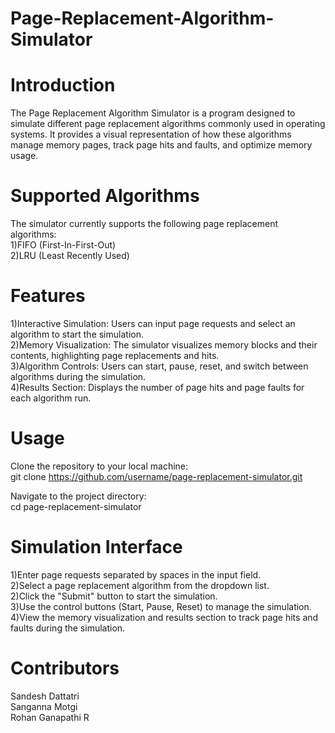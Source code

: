 # Page-Replacement-Algorithm-Simulator

# Introduction
The Page Replacement Algorithm Simulator is a program designed to simulate different page replacement algorithms commonly used in operating systems. It provides a visual representation of how these algorithms manage memory pages, track page hits and faults, and optimize memory usage.

# Supported Algorithms
The simulator currently supports the following page replacement algorithms:<br />
1)FIFO (First-In-First-Out)<br />
2)LRU (Least Recently Used)<br />

# Features
1)Interactive Simulation: Users can input page requests and select an algorithm to start the simulation.<br />
2)Memory Visualization: The simulator visualizes memory blocks and their contents, highlighting page replacements and hits.<br />
3)Algorithm Controls: Users can start, pause, reset, and switch between algorithms during the simulation.<br />
4)Results Section: Displays the number of page hits and page faults for each algorithm run.<br />

# Usage
Clone the repository to your local machine:<br />
git clone https://github.com/username/page-replacement-simulator.git<br />

Navigate to the project directory:<br />
cd page-replacement-simulator<br />

# Simulation Interface<br />
1)Enter page requests separated by spaces in the input field.<br />
2)Select a page replacement algorithm from the dropdown list.<br />
2)Click the "Submit" button to start the simulation.<br />
3)Use the control buttons (Start, Pause, Reset) to manage the simulation.<br />
4)View the memory visualization and results section to track page hits and faults during the simulation.<br />


# Contributors
Sandesh Dattatri<br />
Sanganna Motgi<br />
Rohan Ganapathi R<br />


